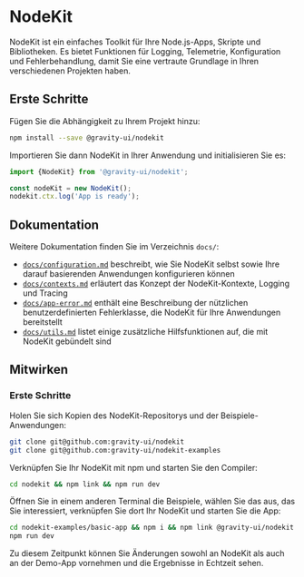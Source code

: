 # NodeKit

NodeKit ist ein einfaches Toolkit für Ihre Node.js-Apps, Skripte und Bibliotheken. Es bietet Funktionen für Logging, Telemetrie, Konfiguration und Fehlerbehandlung, damit Sie eine vertraute Grundlage in Ihren verschiedenen Projekten haben.

## Erste Schritte

Fügen Sie die Abhängigkeit zu Ihrem Projekt hinzu:

```bash
npm install --save @gravity-ui/nodekit
```

Importieren Sie dann NodeKit in Ihrer Anwendung und initialisieren Sie es:

```typescript
import {NodeKit} from '@gravity-ui/nodekit';

const nodeKit = new NodeKit();
nodekit.ctx.log('App is ready');
```

## Dokumentation

Weitere Dokumentation finden Sie im Verzeichnis `docs/`:

- [`docs/configuration.md`](https://github.com/gravity-ui/nodekit/blob/main/docs/configuration.md) beschreibt, wie Sie NodeKit selbst sowie Ihre darauf basierenden Anwendungen konfigurieren können
- [`docs/contexts.md`](https://github.com/gravity-ui/nodekit/blob/main/docs/contexts.md) erläutert das Konzept der NodeKit-Kontexte, Logging und Tracing
- [`docs/app-error.md`](https://github.com/gravity-ui/nodekit/blob/main/docs/app-error.md) enthält eine Beschreibung der nützlichen benutzerdefinierten Fehlerklasse, die NodeKit für Ihre Anwendungen bereitstellt
- [`docs/utils.md`](https://github.com/gravity-ui/nodekit/blob/main/docs/utils.md) listet einige zusätzliche Hilfsfunktionen auf, die mit NodeKit gebündelt sind

## Mitwirken

### Erste Schritte

Holen Sie sich Kopien des NodeKit-Repositorys und der Beispiele-Anwendungen:

```bash
git clone git@github.com:gravity-ui/nodekit
git clone git@github.com:gravity-ui/nodekit-examples
```

Verknüpfen Sie Ihr NodeKit mit npm und starten Sie den Compiler:

```bash
cd nodekit && npm link && npm run dev
```

Öffnen Sie in einem anderen Terminal die Beispiele, wählen Sie das aus, das Sie interessiert, verknüpfen Sie dort Ihr NodeKit und starten Sie die App:

```bash
cd nodekit-examples/basic-app && npm i && npm link @gravity-ui/nodekit
npm run dev
```

Zu diesem Zeitpunkt können Sie Änderungen sowohl an NodeKit als auch an der Demo-App vornehmen und die Ergebnisse in Echtzeit sehen.